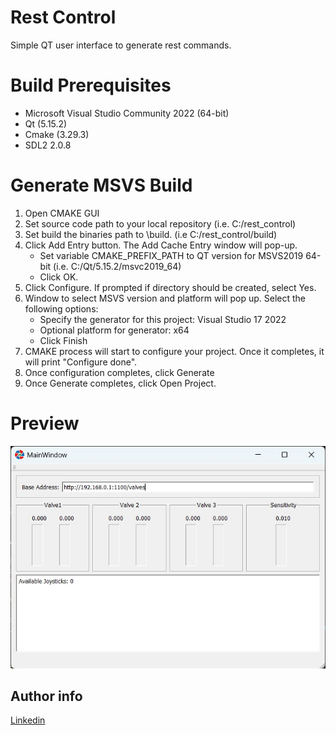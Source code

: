 # Rest Control
Simple QT user interface to generate rest commands.

# Build Prerequisites

- Microsoft Visual Studio Community 2022 (64-bit)
- Qt (5.15.2)
- Cmake (3.29.3)
- SDL2 2.0.8

# Generate MSVS Build

 1. Open CMAKE GUI
 2. Set source code path to your local repository (i.e. C:/rest_control)
 3. Set build the binaries path to <local repository>\build. (i.e C:/rest_control/build)
 4. Click Add Entry button. The Add Cache Entry window will pop-up.
    * Set variable CMAKE_PREFIX_PATH to QT version for MSVS2019 64-bit (i.e. C:/Qt/5.15.2/msvc2019_64)
    * Click OK.
 5. Click Configure.
    If prompted if directory should be created, select Yes.
 6. Window to select MSVS version and platform will pop up. Select the following options:
    * Specify the generator for this project: Visual Studio 17 2022
    * Optional platform for generator: x64
    * Click Finish
 7. CMAKE process will start to configure your project.
    Once it completes, it will print "Configure done".
 8. Once configuration completes, click Generate
 9. Once Generate completes, click Open Project.

# Preview

 ![Screenshot](/rest_control_preview.jpg)

## Author info

[Linkedin](https://www.linkedin.com/in/miguel-a-duenas-sr1)
